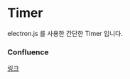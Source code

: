 # Timer

electron.js 를 사용한 간단한 Timer 입니다.

### Confluence
<a href='http://166.125.245.148:8090/pages/viewpage.action?pageId=56257072#id-%EC%9D%B4%EA%B2%BD%EB%AF%BC%ED%8C%80%EC%8A%A4%ED%84%B0%EB%94%94-1-Electronjs%EB%A5%BC%EC%82%AC%EC%9A%A9%ED%95%9C%ED%83%80%EC%9D%B4%EB%A8%B8%EB%8D%B0%EC%8A%A4%ED%81%AC%ED%86%B1%EC%95%B1%EB%A7%8C%EB%93%A4%EA%B8%B0'>링크</a>
